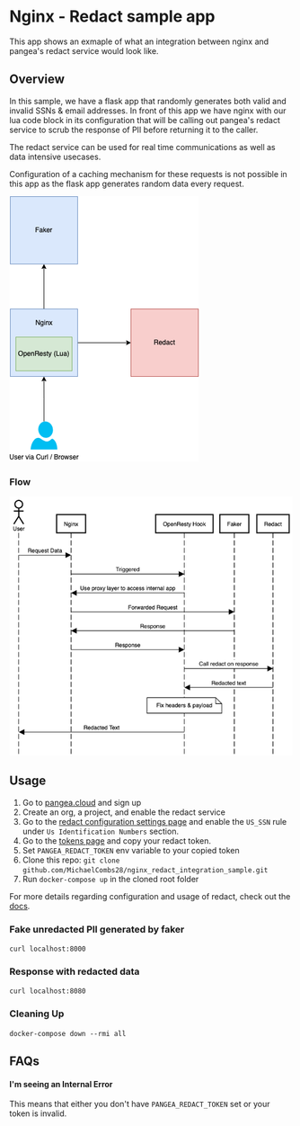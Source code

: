 # Nginx - Redact sample app

This app shows an exmaple of what an integration between nginx and pangea's
redact service would look like.

## Overview

In this sample, we have a flask app that randomly generates both valid and
invalid SSNs & email addresses. In front of this app we have nginx with our
lua code block in its configuration that will be calling out pangea's redact
service to scrub the response of PII before returning it to the caller.

The redact service can be used for real time communications as well as data
intensive usecases.

Configuration of a caching mechanism for these requests is not possible in this
app as the flask app generates random data every request.

![setup](public/nginx-redact-setup.png)

### Flow

![flow](public/nginx-redact-flow.png)

## Usage

1. Go to [pangea.cloud](https://pangea.cloud) and sign up
1. Create an org, a project, and enable the redact service
1. Go to the [redact configuration settings page](https://console.pangea.cloud/service/redact/rulesets) and enable the `US_SSN` rule under `Us Identification Numbers` section.
1. Go to the [tokens page](https://console.pangea.cloud/project/tokens) and copy your redact token.
1. Set `PANGEA_REDACT_TOKEN` env variable to your copied token
1. Clone this repo: `git clone github.com/MichaelCombs28/nginx_redact_integration_sample.git`
1. Run `docker-compose up` in the cloned root folder

For more details regarding configuration and usage of redact, check out the [docs](https://pangea.cloud/docs/redact/).

### Fake unredacted PII generated by faker

```
curl localhost:8000
```

### Response with redacted data

```
curl localhost:8080
```

### Cleaning Up

```
docker-compose down --rmi all
```

## FAQs

#### I'm seeing an Internal Error

This means that either you don't have `PANGEA_REDACT_TOKEN` set or your token is invalid.
